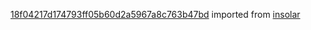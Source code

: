 [18f04217d174793ff05b60d2a5967a8c763b47bd](https://github.com/insolar/insolar/commit/18f04217d174793ff05b60d2a5967a8c763b47bd) imported from [insolar](https://github.com/insolar/insolar)
